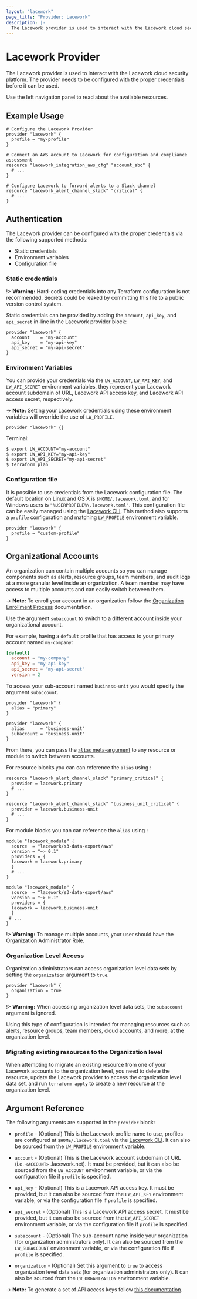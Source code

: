 ```yaml
---
layout: "lacework"
page_title: "Provider: Lacework"
description: |-
  The Lacework provider is used to interact with the Lacework cloud security platform.
---
```


# Lacework Provider

The Lacework provider is used to interact with the Lacework cloud security platform.
The provider needs to be configured with the proper credentials before it can be used.

Use the left navigation panel to read about the available resources.

## Example Usage

```hcl
# Configure the Lacework Provider
provider "lacework" {
  profile = "my-profile"
}

# Connect an AWS account to Lacework for configuration and compliance assessment
resource "lacework_integration_aws_cfg" "account_abc" {
  # ...
}

# Configure Lacework to forward alerts to a Slack channel
resource "lacework_alert_channel_slack" "critical" {
  # ...
}
```

## Authentication
The Lacework provider can be configured with the proper credentials via the following supported methods:

* Static credentials
* Environment variables
* Configuration file

### Static credentials
!> **Warning:** Hard-coding credentials into any Terraform configuration is not
recommended. Secrets could be leaked by committing this file to a public version
control system.

Static credentials can be provided by adding the `account`, `api_key`, and `api_secret` in-line in the
Lacework provider block:

```hcl
provider "lacework" {
  account    = "my-account"
  api_key    = "my-api-key"
  api_secret = "my-api-secret"
}
```

### Environment Variables
You can provide your credentials via the `LW_ACCOUNT`, `LW_API_KEY`, and `LW_API_SECRET` environment
variables, they represent your Lacework account subdomain of URL, Lacework API access key, and Lacework
API access secret, respectively.

-> **Note:** Setting your Lacework credentials using these environment variables will override the use of `LW_PROFILE`.

```hcl
provider "lacework" {}
```

Terminal:

```
$ export LW_ACCOUNT="my-account"
$ export LW_API_KEY="my-api-key"
$ export LW_API_SECRET="my-api-secret"
$ terraform plan
```

### Configuration file
It is possible to use credentials from the Lacework configuration file. The default location on Linux and OS X
is `$HOME/.lacework.toml`, and for Windows users is `"%USERPROFILE%\.lacework.toml"`. This configuration file
can be easily managed using the [Lacework CLI](https://github.com/lacework/go-sdk/wiki/CLI-Documentation). This
method also supports a `profile` configuration and matching `LW_PROFILE` environment variable.

```hcl
provider "lacework" {
  profile = "custom-profile"
}
```

## Organizational Accounts

An organization can contain multiple accounts so you can manage components such as alerts, resource groups,
team members, and audit logs at a more granular level inside an organization. A team member may have access
to multiple accounts and can easily switch between them.

-> **Note:** To enroll your account in an organization follow the [Organization Enrollment Process](https://support.lacework.com/hc/en-us/articles/360041727394-Organization-Overview) documentation.

Use the argument `subaccount` to switch to a different account inside your organizational account.

For example, having a `default` profile that has access to your primary account named `my-company`:
```toml
[default]
  account = "my-company"
  api_key = "my-api-key"
  api_secret = "my-api-secret"
  version = 2
```

To access your sub-account named `business-unit` you would specify the argument `subaccount`.
```hcl
provider "lacework" {
  alias = "primary"
}

provider "lacework" {
  alias      = "business-unit"
  subaccount = "business-unit"
}
```

From there, you can pass the [`alias` meta-argument](https://www.terraform.io/docs/language/providers/configuration.html#alias-multiple-provider-configurations) to any resource or module to switch between accounts.

For resource blocks you can can reference the `alias` using : 
```hcl
resource "lacework_alert_channel_slack" "primary_critical" {
  provider = lacework.primary
  # ...
}

resource "lacework_alert_channel_slack" "business_unit_critical" {
  provider = lacework.business-unit
  # ...
}
```

For module blocks you can can reference the `alias` using :
```hcl
module "lacework_module" {
  source  = "lacework/s3-data-export/aws"
  version = "~> 0.1"
  providers = {
  lacework = lacework.primary
  }
  # ...
}

module "lacework_module" {
  source  = "lacework/s3-data-export/aws"
  version = "~> 0.1"
  providers = {
  lacework = lacework.business-unit
  }
 # ...
}
```

!> **Warning:** To manage multiple accounts, your user should have the Organization Administrator Role.

### Organization Level Access

Organization administrators can access organization level data sets by setting the `organization` argument to `true`.
```hcl
provider "lacework" {
  organization = true
}
```

!> **Warning:** When accessing organization level data sets, the `subaccount` argument is ignored.

Using this type of configuration is intended for managing resources such as alerts, resource groups, team members,
cloud accounts, and more, at the organization level.

### Migrating existing resources to the Organization level

When attempting to migrate an existing resource from one of your Lacework accounts to the organization level,
you need to delete the resource, update the Lacework provider to access the organization level data set, and
run `terraform apply` to create a new resource at the organization level.

## Argument Reference

The following arguments are supported in the `provider` block:

* `profile` - (Optional) This is the Lacework profile name to use, profiles are configured
  at `$HOME/.lacework.toml` via the [Lacework CLI](https://github.com/lacework/go-sdk/wiki/CLI-Documentation).
  It can also be sourced from the `LW_PROFILE` environment variable.

* `account` - (Optional) This is the Lacework account subdomain of URL (i.e. `<ACCOUNT>`
  .lacework.net). It must be provided, but it can also be sourced from the `LW_ACCOUNT`
  environment variable, or via the configuration file if `profile` is specified.

* `api_key` - (Optional) This is a Lacework API access key. It must be provided, but it can
  also be sourced from the `LW_API_KEY` environment variable, or via the configuration file
  if `profile` is specified.

* `api_secret` - (Optional) This is a Lacework API access secret. It must be provided, but it
  can also be sourced from the `LW_API_SECRET` environment variable, or via the configuration
  file if `profile` is specified.

* `subaccount` - (Optional) The sub-account name inside your organization (for organization
  administrators only). It can also be sourced from the `LW_SUBACCOUNT` environment variable,
  or via the configuration file if `profile` is specified.

* `organization` - (Optional) Set this argument to `true` to access organization level data
  sets (for organization administrators only). It can also be sourced from the `LW_ORGANIZATION`
  environment variable.

-> **Note:** To generate a set of API access keys follow [this documentation](https://support.lacework.com/hc/en-us/articles/360011403853-Generate-API-Access-Keys-and-Tokens).
